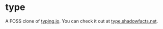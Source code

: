# type
A FOSS clone of [typing.io](https://typing.io). You can check it out at [type.shadowfacts.net](https://type.shadowfacts.net).
